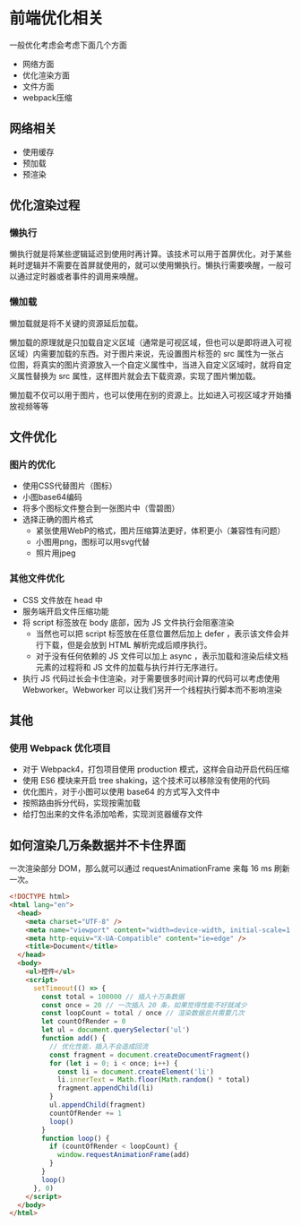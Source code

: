 # 前端优化相关

一般优化考虑会考虑下面几个方面

* 网络方面
* 优化渲染方面
* 文件方面
* webpack压缩

## 网络相关

* 使用缓存
* 预加载
* 预渲染

## 优化渲染过程

### 懒执行

懒执行就是将某些逻辑延迟到使用时再计算。该技术可以用于首屏优化，对于某些耗时逻辑并不需要在首屏就使用的，就可以使用懒执行。懒执行需要唤醒，一般可以通过定时器或者事件的调用来唤醒。

### 懒加载

懒加载就是将不关键的资源延后加载。

懒加载的原理就是只加载自定义区域（通常是可视区域，但也可以是即将进入可视区域）内需要加载的东西。对于图片来说，先设置图片标签的 src 属性为一张占位图，将真实的图片资源放入一个自定义属性中，当进入自定义区域时，就将自定义属性替换为 src 属性，这样图片就会去下载资源，实现了图片懒加载。

懒加载不仅可以用于图片，也可以使用在别的资源上。比如进入可视区域才开始播放视频等等

## 文件优化

### 图片的优化

* 使用CSS代替图片（图标）
* 小图base64编码
* 将多个图标文件整合到一张图片中（雪碧图）
* 选择正确的图片格式
  * 紧张使用WebP的格式，图片压缩算法更好，体积更小（兼容性有问题）
  * 小图用png，图标可以用svg代替
  * 照片用jpeg

### 其他文件优化

* CSS 文件放在 head 中
* 服务端开启文件压缩功能
* 将 script 标签放在 body 底部，因为 JS 文件执行会阻塞渲染
  * 当然也可以把 script 标签放在任意位置然后加上 defer ，表示该文件会并行下载，但是会放到 HTML 解析完成后顺序执行。
  * 对于没有任何依赖的 JS 文件可以加上 async ，表示加载和渲染后续文档元素的过程将和 JS 文件的加载与执行并行无序进行。
* 执行 JS 代码过长会卡住渲染，对于需要很多时间计算的代码可以考虑使用 Webworker。Webworker 可以让我们另开一个线程执行脚本而不影响渲染

## 其他

### 使用 Webpack 优化项目

* 对于 Webpack4，打包项目使用 production 模式，这样会自动开启代码压缩
* 使用 ES6 模块来开启 tree shaking，这个技术可以移除没有使用的代码
* 优化图片，对于小图可以使用 base64 的方式写入文件中
* 按照路由拆分代码，实现按需加载
* 给打包出来的文件名添加哈希，实现浏览器缓存文件

## 如何渲染几万条数据并不卡住界面

一次渲染部分 DOM，那么就可以通过 requestAnimationFrame 来每 16 ms 刷新一次。

```HTML
<!DOCTYPE html>
<html lang="en">
  <head>
    <meta charset="UTF-8" />
    <meta name="viewport" content="width=device-width, initial-scale=1.0" />
    <meta http-equiv="X-UA-Compatible" content="ie=edge" />
    <title>Document</title>
  </head>
  <body>
    <ul>控件</ul>
    <script>
      setTimeout(() => {
        const total = 100000 // 插入十万条数据
        const once = 20 // 一次插入 20 条，如果觉得性能不好就减少
        const loopCount = total / once // 渲染数据总共需要几次
        let countOfRender = 0
        let ul = document.querySelector('ul')
        function add() {
          // 优化性能，插入不会造成回流
          const fragment = document.createDocumentFragment()
          for (let i = 0; i < once; i++) {
            const li = document.createElement('li')
            li.innerText = Math.floor(Math.random() * total)
            fragment.appendChild(li)
          }
          ul.appendChild(fragment)
          countOfRender += 1
          loop()
        }
        function loop() {
          if (countOfRender < loopCount) {
            window.requestAnimationFrame(add)
          }
        }
        loop()
      }, 0)
    </script>
  </body>
</html>
```
